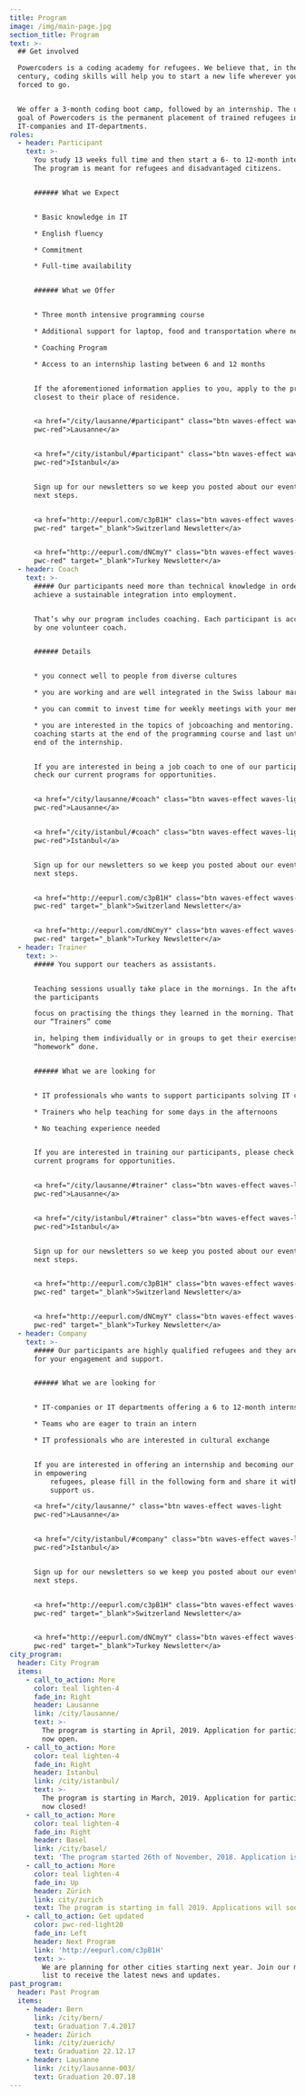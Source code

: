 ```yaml
---
title: Program
image: /img/main-page.jpg
section_title: Program
text: >-
  ## Get involved

  Powercoders is a coding academy for refugees. We believe that, in the 21st
  century, coding skills will help you to start a new life wherever you are
  forced to go.


  We offer a 3-month coding boot camp, followed by an internship. The ultimate
  goal of Powercoders is the permanent placement of trained refugees in
  IT-companies and IT-departments.
roles:
  - header: Participant
    text: >-
      You study 13 weeks full time and then start a 6- to 12-month internship.
      The program is meant for refugees and disadvantaged citizens.


      ###### What we Expect


      * Basic knowledge in IT

      * English fluency

      * Commitment

      * Full-time availability


      ###### What we Offer


      * Three month intensive programming course

      * Additional support for laptop, food and transportation where needed

      * Coaching Program

      * Access to an internship lasting between 6 and 12 months


      If the aforementioned information applies to you, apply to the program
      closest to their place of residence.


      <a href="/city/lausanne/#participant" class="btn waves-effect waves-light
      pwc-red">Lausanne</a>


      <a href="/city/istanbul/#participant" class="btn waves-effect waves-light
      pwc-red">Istanbul</a>


      Sign up for our newsletters so we keep you posted about our events and
      next steps.


      <a href="http://eepurl.com/c3pB1H" class="btn waves-effect waves-light
      pwc-red" target="_blank">Switzerland Newsletter</a>


      <a href="http://eepurl.com/dNCmyY" class="btn waves-effect waves-light
      pwc-red" target="_blank">Turkey Newsletter</a>
  - header: Coach
    text: >-
      ##### Our participants need more than technical knowledge in order to
      achieve a sustainable integration into employment.


      That’s why our program includes coaching. Each participant is accompanied
      by one volunteer coach.


      ###### Details


      * you connect well to people from diverse cultures

      * you are working and are well integrated in the Swiss labour market

      * you can commit to invest time for weekly meetings with your mentee

      * you are interested in the topics of jobcoaching and mentoring. The
      coaching starts at the end of the programming course and last until the
      end of the internship.


      If you are interested in being a job coach to one of our participants,
      check our current programs for opportunities.


      <a href="/city/lausanne/#coach" class="btn waves-effect waves-light
      pwc-red">Lausanne</a>


      <a href="/city/istanbul/#coach" class="btn waves-effect waves-light
      pwc-red">Istanbul</a>


      Sign up for our newsletters so we keep you posted about our events and
      next steps.


      <a href="http://eepurl.com/c3pB1H" class="btn waves-effect waves-light
      pwc-red" target="_blank">Switzerland Newsletter</a>


      <a href="http://eepurl.com/dNCmyY" class="btn waves-effect waves-light
      pwc-red" target="_blank">Turkey Newsletter</a>
  - header: Trainer
    text: >-
      ##### You support our teachers as assistants.


      Teaching sessions usually take place in the mornings. In the afternoons,
      the participants

      focus on practising the things they learned in the morning. That’s where
      our “Trainers” come

      in, helping them individually or in groups to get their exercises and
      “homework” done.


      ###### What we are looking for


      * IT professionals who wants to support participants solving IT challenges

      * Trainers who help teaching for some days in the afternoons

      * No teaching experience needed


      If you are interested in training our participants, please check our
      current programs for opportunities.


      <a href="/city/lausanne/#trainer" class="btn waves-effect waves-light
      pwc-red">Lausanne</a>


      <a href="/city/istanbul/#trainer" class="btn waves-effect waves-light
      pwc-red">Istanbul</a>


      Sign up for our newsletters so we keep you posted about our events and
      next steps.


      <a href="http://eepurl.com/c3pB1H" class="btn waves-effect waves-light
      pwc-red" target="_blank">Switzerland Newsletter</a>


      <a href="http://eepurl.com/dNCmyY" class="btn waves-effect waves-light
      pwc-red" target="_blank">Turkey Newsletter</a>
  - header: Company
    text: >-
      ##### Our participants are highly qualified refugees and they are looking
      for your engagement and support.


      ###### What we are looking for


      * IT-companies or IT departments offering a 6 to 12-month internship

      * Teams who are eager to train an intern

      * IT professionals who are interested in cultural exchange


      If you are interested in offering an internship and becoming our partner
      in empowering
          refugees, please fill in the following form and share it with other companies who can
          support us.

      <a href="/city/lausanne/" class="btn waves-effect waves-light
      pwc-red">Lausanne</a>


      <a href="/city/istanbul/#company" class="btn waves-effect waves-light
      pwc-red">Istanbul</a>


      Sign up for our newsletters so we keep you posted about our events and
      next steps.


      <a href="http://eepurl.com/c3pB1H" class="btn waves-effect waves-light
      pwc-red" target="_blank">Switzerland Newsletter</a>


      <a href="http://eepurl.com/dNCmyY" class="btn waves-effect waves-light
      pwc-red" target="_blank">Turkey Newsletter</a>
city_program:
  header: City Program
  items:
    - call_to_action: More
      color: teal lighten-4
      fade_in: Right
      header: Lausanne
      link: /city/lausanne/
      text: >-
        The program is starting in April, 2019. Application for participants is
        now open.
    - call_to_action: More
      color: teal lighten-4
      fade_in: Right
      header: Istanbul
      link: /city/istanbul/
      text: >-
        The program is starting in March, 2019. Application for participants is
        now closed!
    - call_to_action: More
      color: teal lighten-4
      fade_in: Right
      header: Basel
      link: /city/basel/
      text: 'The program started 26th of November, 2018. Application is closed.'
    - call_to_action: More
      color: teal lighten-4
      fade_in: Up
      header: Zürich
      link: city/zurich
      text: The program is starting in fall 2019. Applications will soon be open.
    - call_to_action: Get updated
      color: pwc-red-light20
      fade_in: Left
      header: Next Program
      link: 'http://eepurl.com/c3pB1H'
      text: >-
        We are planning for other cities starting next year. Join our mailing
        list to receive the latest news and updates.
past_program:
  header: Past Program
  items:
    - header: Bern
      link: /city/bern/
      text: Graduation 7.4.2017
    - header: Zürich
      link: /city/zuerich/
      text: Graduation 22.12.17
    - header: Lausanne
      link: /city/lausanne-003/
      text: Graduation 20.07.18
---
```


